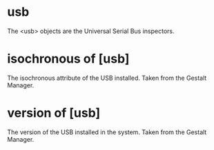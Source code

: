 # usb

The &lt;usb&gt; objects are the Universal Serial Bus inspectors.

# isochronous of [usb]

The isochronous attribute of the USB installed. Taken from the Gestalt Manager.

# version of [usb]

The version of the USB installed in the system. Taken from the Gestalt Manager.
